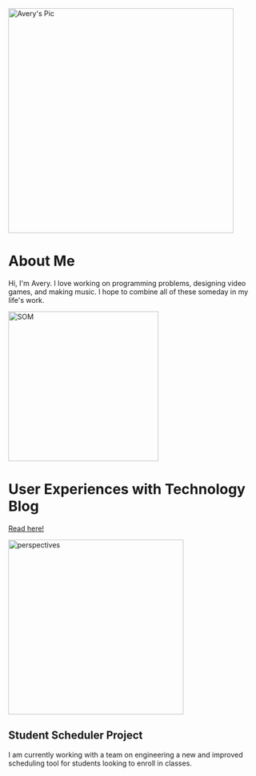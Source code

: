 <img src=https://user-images.githubusercontent.com/79026876/186276418-8e1dc41d-3982-46b8-8ce1-75ae7b50f6bf.jpeg alt="Avery's Pic" width="450"/>

# About Me

Hi, I'm Avery. I love working on programming problems, designing video games, and making music. I hope to combine all of these someday in my life's work. 

<img src="https://user-images.githubusercontent.com/79026876/186275734-0294a9cb-0164-4e80-be3b-eeb9e852d69f.jpeg" alt="SOM" width="300"/>

# User Experiences with Technology Blog

[Read here!](journal/)

<img src=https://user-images.githubusercontent.com/79026876/186276069-d77ca9a5-2e23-47f1-b665-3aad8c4f8087.png alt="perspectives" width="350"/>

## Student Scheduler Project

I am currently working with a team on engineering a new and improved scheduling tool for students looking to enroll in classes. 
